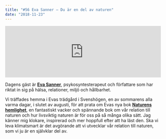 ```yaml
---
title: "#56 Eva Sanner – Du är en del av naturen"
date: "2018-11-23"
---
```


<iframe src="https://w.soundcloud.com/player/?url=https%3A//api.soundcloud.com/tracks/534103545&amp;color=%23001665&amp;auto_play=false&amp;hide_related=false&amp;show_comments=true&amp;show_user=true&amp;show_reposts=false&amp;show_teaser=true" width="100%" height="166" frameborder="no" scrolling="no"></iframe>

Dagens gäst är **[Eva Sanner](https://www.evasanner.se)**, psykosyntesterapeut och författare som har riktat in sig på hälsa, relationer, miljö och hållbarhet.

Vi träffades hemma i Evas trädgård i Svenshögen, en av sommarens alla varma dagar, i slutet av augusti, för att prata om Evas nya bok **[Naturens hemlighet](http://www.bladhbybladh.se/produkt/naturens-hemlighet/)**, en fantastiskt vacker och spännande bok om vår relation till naturen och hur livsviktig naturen är för oss på så många olika sätt. Jag känner mig klokare, inspirerad och mer hoppfull efter att ha läst den. Ska vi leva klimatsmart är det avgörande att vi utvecklar vår relation till naturen, som vi ju är en självklar del av.
